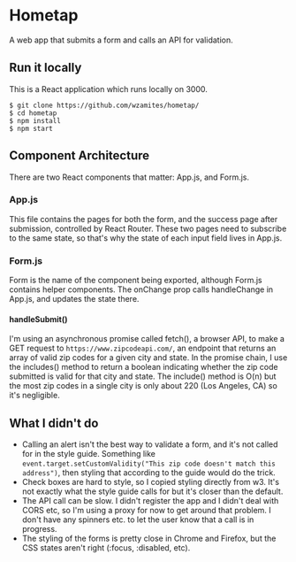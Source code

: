 # Hometap

A web app that submits a form and calls an API for validation.

## Run it locally

This is a React application which runs locally on 3000.

    $ git clone https://github.com/wzamites/hometap/
    $ cd hometap
    $ npm install
    $ npm start

## Component Architecture

There are two React components that matter: App.js, and Form.js.

### App.js

This file contains the pages for both the form, and the success page after submission, controlled by React Router. These two pages need to subscribe to the same state, so that's why the state of each input field lives in App.js.

### Form.js
Form is the name of the component being exported, although Form.js contains helper components. The onChange prop calls handleChange in App.js, and updates the state there.

#### handleSubmit()
I'm using an asynchronous promise called fetch(), a browser API, to make a GET request to `https://www.zipcodeapi.com/`, an endpoint that returns an array of valid zip codes for a given city and state.
In the promise chain, I use the includes() method to return a boolean indicating whether the zip code submitted is valid for that city and state. The include() method is O(n) but the most zip codes in a single city is only about 220 (Los Angeles, CA) so it's negligible.

## What I didn't do

- Calling an alert isn't the best way to validate a form, and it's not called for in the style guide. Something like `event.target.setCustomValidity("This zip code doesn't match this address")`, then styling that according to the guide would do the trick.
- Check boxes are hard to style, so I copied styling directly from w3. It's not exactly what the style guide calls for but it's closer than the default.
- The API call can be slow. I didn't register the app and I didn't deal with CORS etc, so I'm using a proxy for now to get around that problem. I don't have any spinners etc. to let the user know that a call is in progress.
- The styling of the forms is pretty close in Chrome and Firefox, but the CSS states aren't right (:focus, :disabled, etc).
